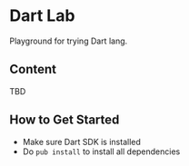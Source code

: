 # Dart Lab

Playground for trying Dart lang.

## Content

TBD

## How to Get Started

- Make sure Dart SDK is installed
- Do `pub install` to install all dependencies

